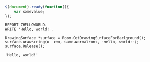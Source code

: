 

```JavaScript
$(document).ready(function(){
	var somevalue;
});
```

```ABAP
REPORT ZHELLOWORLD.
WRITE 'Hello, world!'.
```

```AGS Script
DrawingSurface *surface = Room.GetDrawingSurfaceForBackground();
surface.DrawString(0, 100, Game.NormalFont, "Hello, world!");
surface.Release();
```

```APL
'Hello, world!'
```
